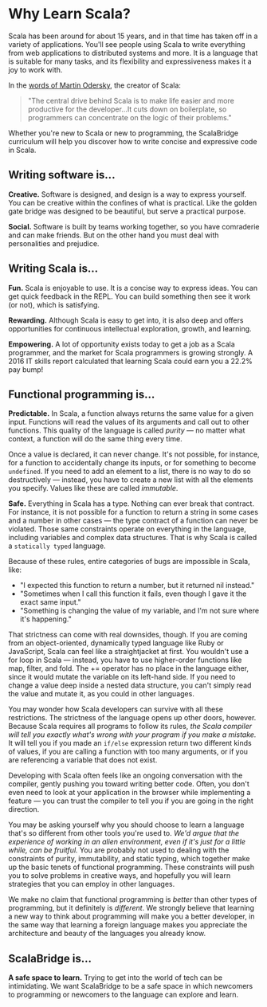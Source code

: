 # Why Learn Scala?

Scala has been around for about 15 years, and in that time has taken off in a variety of applications. You'll see people using Scala to write everything from web applications to distributed systems and more. It is a language that is suitable for many tasks, and its flexibility and expressiveness makes it a joy to work with.

In the [words of Martin Odersky](https://www.lightbend.com/blog/why-scala), the creator of Scala:

> "The central drive behind Scala is to make life easier and more productive for the developer...It cuts down on boilerplate, so programmers can concentrate on the logic of their problems."

Whether you're new to Scala or new to programming, the ScalaBridge curriculum will help you discover how to write concise and expressive code in Scala.

## Writing software is... 
 
**Creative.** Software is designed, and design is a way to express yourself. You can be creative within the confines of what is practical. Like the golden gate bridge was designed to be beautiful, but serve a practical purpose.

**Social.** Software is built by teams working together, so you have comraderie and can make friends. But on the other hand you must deal with personalities and prejudice.

## Writing Scala is... 
       
**Fun.** Scala is enjoyable to use. It is a concise way to express ideas. You can get quick feedback in the REPL. You can build something then see it work (or not), which is satisfying.

**Rewarding.** Although Scala is easy to get into, it is also deep and offers opportunities for continuous intellectual exploration, growth, and learning. 

**Empowering.** A lot of opportunity exists today to get a job as a Scala programmer, and the market for Scala programmers is growing strongly. A 2016 IT skills report calculated that learning Scala could earn you a 22.2% pay bump! 

## Functional programming is...

**Predictable.**
In Scala, a function always returns the same value for a given input. Functions will read the values of its arguments and call out to other functions. This quality of the language is called *purity* — no matter what context, a function will do the same thing every time.

Once a value is declared, it can never change. It's not possible, for instance, for a function to accidentally change its inputs, or for something to become `undefined`. If you need to add an element to a list, there is no way to do so destructively — instead, you have to create a new list with all the elements you specify. Values like these are called *immutable*.

**Safe.**
Everything in Scala has a type. Nothing can ever break that contract. For instance, it is not possible for a function to return a string in some cases and a number in other cases — the type contract of a function can never be violated. Those same constraints operate on everything in the language, including variables and complex data structures. That is why Scala is called a `statically typed` language.

Because of these rules, entire categories of bugs are impossible in Scala, like:

* "I expected this function to return a number, but it returned nil instead."
* "Sometimes when I call this function it fails, even though I gave it the exact same input."
* "Something is changing the value of my variable, and I'm not sure where it's happening."

That strictness can come with real downsides, though. If you are coming from an object-oriented, dynamically typed language like Ruby or JavaScript, Scala can feel like a straightjacket at first. You wouldn't use a for loop in Scala — instead, you have to use higher-order functions like map, filter, and fold. The += operator has no place in the language either, since it would mutate the variable on its left-hand side. If you need to change a value deep inside a nested data structure, you can't simply read the value and mutate it, as you could in other languages.

You may wonder how Scala developers can survive with all these restrictions. The strictness of the language opens up other doors, however. Because Scala requires all programs to follow its rules, *the Scala compiler will tell you exactly what's wrong with your program if you make a mistake.* It will tell you if you made an `if/else` expression return two different kinds of values, if you are calling a function with too many arguments, or if you are referencing a variable that does not exist.

Developing with Scala often feels like an ongoing conversation with the compiler, gently pushing you toward writing better code. Often, you don't even need to look at your application in the browser while implementing a feature — you can trust the compiler to tell you if you are going in the right direction.

You may be asking yourself why you should choose to learn a language that's so different from other tools you're used to. *We'd argue that the experience of working in an alien environment, even if it's just for a little while, can be fruitful.* You are probably not used to dealing with the constraints of purity, immutability, and static typing, which together make up the basic tenets of functional programming. These constraints will push you to solve problems in creative ways, and hopefully you will learn strategies that you can employ in other languages.

We make no claim that functional programming is _better_ than other types of programming, but it definitely is _different_. We strongly believe that learning a new way to think about programming will make you a better developer, in the same way that learning a foreign language makes you appreciate the architecture and beauty of the languages you already know.

## ScalaBridge is...

**A safe space to learn.** Trying to get into the world of tech can be intimidating. We want ScalaBridge to be a safe space in which newcomers to programming or newcomers to the language can explore and learn.
